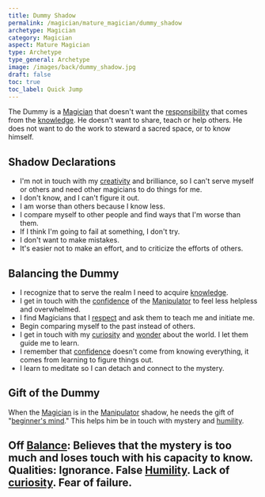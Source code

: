 ```yaml
---
title: Dummy Shadow
permalink: /magician/mature_magician/dummy_shadow
archetype: Magician
category: Magician
aspect: Mature Magician
type: Archetype
type_general: Archetype
image: /images/back/dummy_shadow.jpg
draft: false
toc: true
toc_label: Quick Jump
---
```

 The Dummy is a [Magician](/magician/mature_magician) that doesn't want the [responsibility](/king/mature_king/responsibility) that comes from the [knowledge](/magician/mature_magician/knowledge). He doesn't want to share, teach or help others. He does not want to do the work to steward a sacred space, or to know himself.  
  
  
## Shadow Declarations  
- I'm not in touch with my [creativity](/magician/body/creator/creativity) and brilliance, so I can't serve myself or others and need other magicians to do things for me.   
- I don't know, and I can't figure it out.   
- I am worse than others because I know less.  
- I compare myself to other people and find ways that I'm worse than them.   
- If I think I'm going to fail at something, I don't try.   
- I don't want to make mistakes.   
- It's easier not to make an effort, and to criticize the efforts of others.  
  
## Balancing the Dummy  
- I recognize that to serve the realm I need to acquire [knowledge](/magician/mature_magician/knowledge).   
- I get in touch with the [confidence](/magician/heart/healer/confidence) of the [Manipulator](/magician/mature_magician/manipulator_shadow) to feel less helpless and overwhelmed.  
- I find Magicians that I [respect](/king/spirit/leader/respect) and ask them to teach me and initiate me.   
- Begin comparing myself to the past instead of others.  
- I get in touch with my [curiosity](/magician/mind/sage/curiosity) and [wonder](/lover/mind/innocent/wonder) about the world. I let them guide me to learn.  
- I remember that [confidence](/magician/heart/healer/confidence) doesn't come from knowing everything, it comes from learning to figure things out.   
- I learn to meditate so I can detach and connect to the mystery.   
  
  
## Gift of the Dummy  
When the [Magician](/magician/mature_magician) is in the [Manipulator](/magician/mature_magician/manipulator_shadow) shadow, he needs the gift of "[beginner's mind](/magician/mind/sage/beginner's_mind)." This helps him be in touch with mystery and [humility](/warrior/heart/explorer/humility).  
  
**Off [Balance](/king/body/ruler_and_judge/balance):** Believes that the mystery is too much and loses touch with his capacity to know.  
**Qualities:** Ignorance. False [Humility](/warrior/heart/explorer/humility). Lack of [curiosity](/magician/mind/sage/curiosity). Fear of failure.
---
